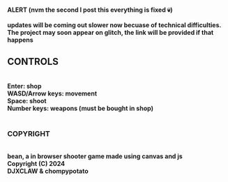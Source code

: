 <br> <b>ALERT<b> (nvm the second I post this everything is fixed 💀)
<br>
<br> updates will be coming out slower now becuase of technical difficulties. The project may soon appear on glitch, the link will be provided if that happens
<br> <h2>CONTROLS</h2>
<br> Enter: shop
<br> WASD/Arrow keys: movement
<br> Space: shoot
<br> Number keys: weapons (must be bought in shop)
<br> 
<br> <h3>COPYRIGHT</h3>
<br>bean, a in browser shooter game made using canvas and js
<br>    Copyright (C) 2024 
<br>DJXCLAW & chompypotato
